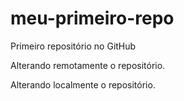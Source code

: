 # meu-primeiro-repo
Primeiro repositório no GitHub

Alterando remotamente o repositório.


Alterando localmente o repositório.